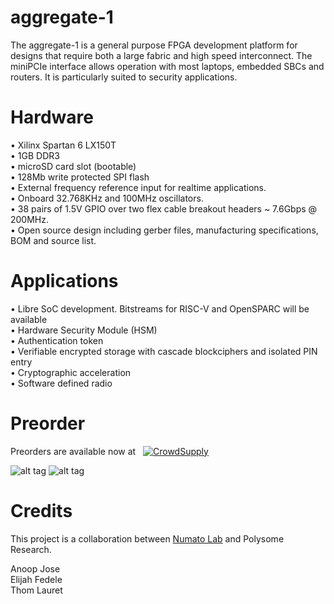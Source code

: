 # aggregate-1

The aggregate-1 is a general purpose FPGA development platform for designs that require both a large fabric and high speed interconnect. The miniPCIe interface allows operation with most laptops, embedded SBCs and routers. It is particularly suited to security applications.

Hardware
========

• Xilinx Spartan 6 LX150T<br />
• 1GB DDR3<br />
• microSD card slot (bootable)<br />
• 128Mb write protected SPI flash<br />
• External frequency reference input for realtime applications.<br />
• Onboard 32.768KHz and 100MHz oscillators.<br />
• 38 pairs of 1.5V GPIO over two flex cable breakout headers ~ 7.6Gbps @ 200MHz.<br />
• Open source design including gerber files, manufacturing specifications, BOM and source list.<br />

Applications
============

• Libre SoC development. Bitstreams for RISC-V and OpenSPARC will be available<br />
• Hardware Security Module (HSM)<br />
• Authentication token<br />
• Verifiable encrypted storage with cascade blockciphers and isolated PIN entry<br />
• Cryptographic acceleration<br />
• Software defined radio<br />

Preorder
========

Preorders are available now at &nbsp; <a href="https://www.crowdsupply.com/polysome/aggregate-1">![CrowdSupply](https://www.crowdsupply.com/_teal/images/crowd-supply-logo-dark.png)</a>

![alt tag](https://s3-us-west-2.amazonaws.com/polysome.io/img/AG-1_1.jpg)
![alt tag](https://s3-us-west-2.amazonaws.com/polysome.io/img/AG-1_2.jpg)

Credits
=======

This project is a collaboration between [Numato Lab](http://numato.com) and Polysome Research. 

Anoop Jose<br />
Elijah Fedele<br />
Thom Lauret<br />
